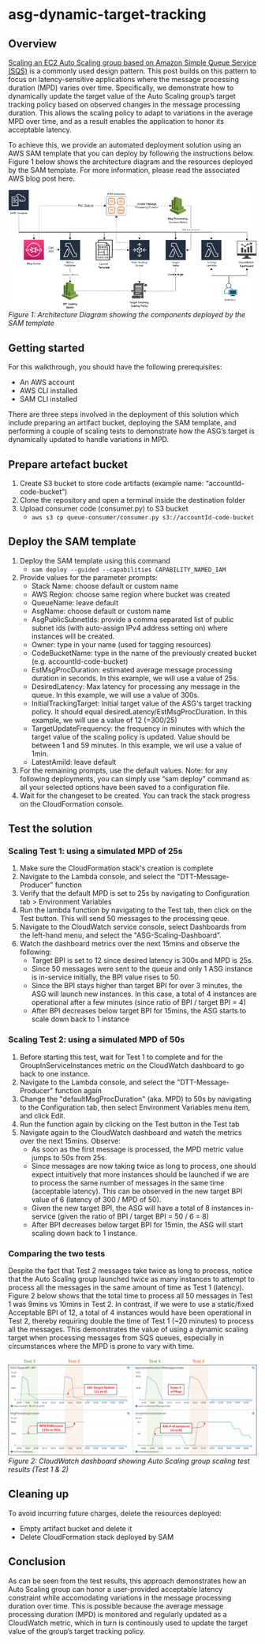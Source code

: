 # asg-dynamic-target-tracking


## Overview
[Scaling an EC2 Auto Scaling group based on Amazon Simple Queue Service (SQS)](https://docs.aws.amazon.com/autoscaling/ec2/userguide/as-using-sqs-queue.html) is a commonly used design pattern. This post builds on this pattern to focus on latency-sensitive applications where the message processing duration (MPD) varies over time. Specifically, we demonstrate how to dynamically update the target value of the Auto Scaling group’s target tracking policy based on observed changes in the message processing duration. This allows the scaling policy to adapt to variations in the average MPD over time, and as a result enables the application to honor its acceptable latency.

To achieve this, we provide an automated deployment solution using an AWS SAM template that you can deploy by following the instructions below. Figure 1 below shows the architecture diagram and the resources deployed by the SAM template. For more information, please read the associated AWS blog post here.  

![Architecture Diagram](./images/architecture.png)*Figure 1: Architecture Diagram showing the components deployed by the SAM template*


## Getting started

For this walkthrough, you should have the following prerequisites: 
- An AWS account
- AWS CLI installed 
- SAM CLI installed 

There are three steps involved in the deployment of this solution which include preparing an artifact bucket, deploying the SAM template, and performing a couple of scaling tests to demonstrate how the ASG’s target is dynamically updated to handle variations in MPD. 


## Prepare artefact bucket
1.	Create S3 bucket to store code artifacts (example name: “accountId-code-bucket”) 
2.	Clone the repository and open a terminal inside the destination folder
3.	Upload consumer code (consumer.py) to S3 bucket
    - `aws s3 cp queue-consumer/consumer.py s3://accountId-code-bucket`

## Deploy the SAM template
1.	Deploy the SAM template using this command
    - `sam deploy --guided --capabilities CAPABILITY_NAMED_IAM`
2.	Provide values for the parameter prompts: 
    - Stack Name: choose default or custom name
    - AWS Region: choose same region where bucket was created
    - QueueName: leave default
    - AsgName: choose default or custom name
    - AsgPublicSubnetIds: provide a comma separated list of public subnet ids (with auto-assign IPv4 address setting on) where instances will be created. 
    - Owner: type in your name (used for tagging resources)
    - CodeBucketName: type in the name of the previously created bucket (e.g. accountId-code-bucket)
    - EstMsgProcDuration: estimated average message processing duration in seconds. In this example, we will use a value of 25s. 
    - DesiredLatency: Max latency for processing any message in the queue. In this example, we will use a value of 300s. 
    - InitialTrackingTarget: Initial target value of the ASG's target tracking policy. It should equal desiredLatency/EstMsgProcDuration. In this example, we will use a value of 12 (=300/25)
    - TargetUpdateFrequency: the frequency in minutes with which the target value of the scaling policy is updated. Value should be between 1 and 59 minutes. In this example, we wil use a value of 1min. 
    - LatestAmiId: leave default
3.	For the remaining prompts, use the default values. Note: for any following deployments, you can simply use “sam deploy” command as all your selected options have been saved to a configuration file. 
4.	Wait for the changeset to be created. You can track the stack progress on the CloudFormation console. 



## Test the solution
### Scaling Test 1: using a simulated MPD of 25s 
1.	Make sure the CloudFormation stack's creation is complete
2.	Navigate to the Lambda console, and select the "DTT-Message-Producer" function
3.	Verify that the default MPD is set to 25s by navigating to Configuration tab > Environment Variables 
4.	Run the lambda function by navigating to the Test tab, then click on the Test button. This will send 50 messages to the processing qeue.
5.	Navigate to the CloudWatch service console, select Dashboards from the left-hand menu, and select the "ASG-Scaling-Dashboard".
6.	Watch the dashboard metrics over the next 15mins and observe the following: 
    - Target BPI is set to 12 since desired latency is 300s and MPD is 25s. 
    - Since 50 messages were sent to the queue and only 1 ASG instance is in-service initially, the BPI value rises to 50.
    - Since the BPI stays higher than target BPI for over 3 minutes, the ASG will launch new instances. In this case, a total of 4 instances are operational after a few minutes (since ratio of BPI / target BPI = 4)
    - After BPI decreases below target BPI for 15mins, the ASG starts to scale down back to 1 instance
### Scaling Test 2: using a simulated MPD of 50s 
1.	Before starting this test, wait for Test 1 to complete and for the GroupInServiceInstances metric on the CloudWatch dashboard to go back to one instance. 
2.	Navigate to the Lambda console, and select the "DTT-Message-Producer" function again
3.	Change the "defaultMsgProcDuration" (aka. MPD) to 50s by navigating to the Configuration tab, then select Environment Variables menu item, and click Edit. 
4.	Run the function again by clicking on the Test button in the Test tab 
5.	Navigate again to the CloudWatch dashboard and watch the metrics over the next 15mins. Observe: 
    - As soon as the first message is processed, the MPD metric value jumps to 50s from 25s.
    - Since messages are now taking twice as long to process, one should expect intuitively that more instances should be launched if we are to process the same number of messages in the same time (acceptable latency). This can be observed in the new target BPI value of 6 (latency of 300 / MPD of 50). 
    - Given the new target BPI, the ASG will have a total of 8 instances in-service (given the ratio of BPI / target BPI = 50 / 6 = 8) 
    - After BPI decreases below target BPI for 15min, the ASG will start scaling down back to 1 instance. 


### Comparing the two tests
Despite the fact that Test 2 messages take twice as long to process, notice that the Auto Scaling group launched twice as many instances to attempt to process all the messages in the same amount of time as Test 1 (latency). Figure 2 below shows that the total time to process all 50 messages in Test 1 was 9mins vs 10mins in Test 2. In contrast, if we were to use a static/fixed Acceptable BPI of 12, a total of 4 instances would have been operational in Test 2, thereby requiring double the time of Test 1 (~20 minutes) to process all the messages. This demonstrates the value of using a dynamic scaling target when processing messages from SQS queues, especially in circumstances where the MPD is prone to vary with time.

![Tests Comparison](./images/TestComparison.png)*Figure 2: CloudWatch dashboard showing Auto Scaling group scaling test results (Test 1 & 2)*


## Cleaning up
To avoid incurring future charges, delete the resources deployed:
- Empty artifact bucket and delete it
- Delete CloudFormation stack deployed by SAM


## Conclusion
As can be seen from the test results, this approach demonstrates how an Auto Scaling group can honor a user-provided acceptable latency constraint while accomodating
variations in the message processing duration over time. This is possible because the average message processing duration (MPD) is monitored and regularly updated as a
CloudWatch metric, which in turn is continously used to update the target value of the group’s target tracking policy. 

